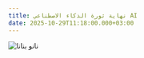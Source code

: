 ```yaml
---
title: نهاية ثورة الذكاء الاصطناعي AI
date: 2025-10-29T11:18:00.000+03:00
---
```

![نانو بنانا](/images/uploads/1000140811.jpg "gemini")
